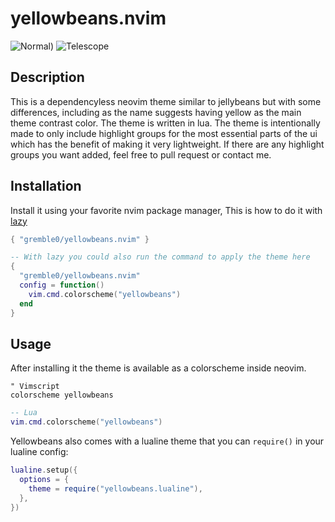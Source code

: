 # yellowbeans.nvim
![Normal](https://github.com/gremble0/yellowbeans.nvim/assets/45577341/e3da6223-ecd8-4cc8-b09a-197e39aac33d))
![Telescope](https://github.com/gremble0/yellowbeans.nvim/assets/45577341/b57c5af5-8e9c-421a-9471-75956f975756)

## Description
This is a dependencyless neovim theme similar to jellybeans but with some differences, including as the name suggests having yellow as the main theme contrast color. The theme is written in lua. The theme is intentionally made to only include highlight groups for the most essential parts of the ui which has the benefit of making it very lightweight. If there are any highlight groups you want added, feel free to pull request or contact me.

## Installation
Install it using your favorite nvim package manager, This is how to do it with [lazy](https://github.com/folke/lazy.nvim)

```lua
{ "gremble0/yellowbeans.nvim" }

-- With lazy you could also run the command to apply the theme here
{
  "gremble0/yellowbeans.nvim"
  config = function()
    vim.cmd.colorscheme("yellowbeans")
  end
}
```

## Usage
After installing it the theme is available as a colorscheme inside neovim.

```vim
" Vimscript
colorscheme yellowbeans
```

```lua
-- Lua
vim.cmd.colorscheme("yellowbeans")
```

Yellowbeans also comes with a lualine theme that you can `require()` in your lualine config:

```lua
lualine.setup({
  options = {
    theme = require("yellowbeans.lualine"),
  },
})
```
